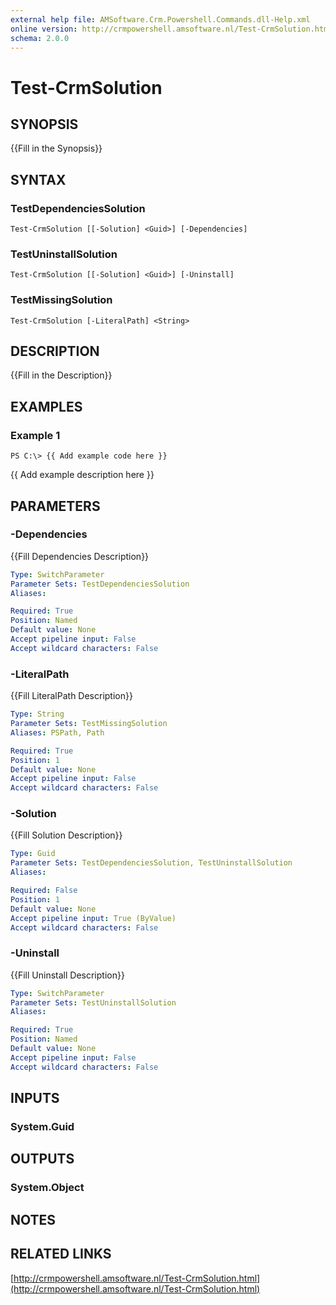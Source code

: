 ```yaml
---
external help file: AMSoftware.Crm.Powershell.Commands.dll-Help.xml
online version: http://crmpowershell.amsoftware.nl/Test-CrmSolution.html
schema: 2.0.0
---
```


# Test-CrmSolution

## SYNOPSIS
{{Fill in the Synopsis}}

## SYNTAX

### TestDependenciesSolution
```
Test-CrmSolution [[-Solution] <Guid>] [-Dependencies]
```

### TestUninstallSolution
```
Test-CrmSolution [[-Solution] <Guid>] [-Uninstall]
```

### TestMissingSolution
```
Test-CrmSolution [-LiteralPath] <String>
```

## DESCRIPTION
{{Fill in the Description}}

## EXAMPLES

### Example 1
```
PS C:\> {{ Add example code here }}
```

{{ Add example description here }}

## PARAMETERS

### -Dependencies
{{Fill Dependencies Description}}

```yaml
Type: SwitchParameter
Parameter Sets: TestDependenciesSolution
Aliases: 

Required: True
Position: Named
Default value: None
Accept pipeline input: False
Accept wildcard characters: False
```

### -LiteralPath
{{Fill LiteralPath Description}}

```yaml
Type: String
Parameter Sets: TestMissingSolution
Aliases: PSPath, Path

Required: True
Position: 1
Default value: None
Accept pipeline input: False
Accept wildcard characters: False
```

### -Solution
{{Fill Solution Description}}

```yaml
Type: Guid
Parameter Sets: TestDependenciesSolution, TestUninstallSolution
Aliases: 

Required: False
Position: 1
Default value: None
Accept pipeline input: True (ByValue)
Accept wildcard characters: False
```

### -Uninstall
{{Fill Uninstall Description}}

```yaml
Type: SwitchParameter
Parameter Sets: TestUninstallSolution
Aliases: 

Required: True
Position: Named
Default value: None
Accept pipeline input: False
Accept wildcard characters: False
```

## INPUTS

### System.Guid


## OUTPUTS

### System.Object

## NOTES

## RELATED LINKS

[http://crmpowershell.amsoftware.nl/Test-CrmSolution.html](http://crmpowershell.amsoftware.nl/Test-CrmSolution.html)

